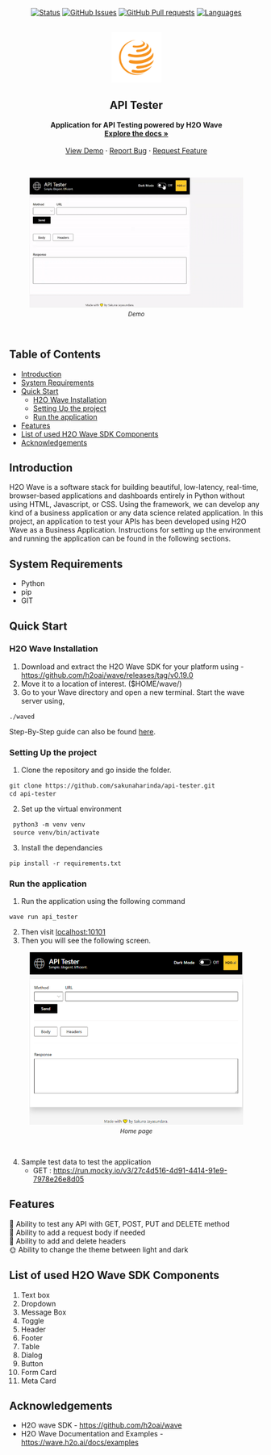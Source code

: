 
<div align="center">
  
  [![Status](https://img.shields.io/badge/status-active-green)]()
  [![GitHub Issues](https://img.shields.io/github/issues/sakunaharinda/api-tester?style=plastic)](https://github.com/sakunaharinda/api-tester/issues)
  [![GitHub Pull requests](https://img.shields.io/github/issues-pr-raw/sakunaharinda/api-tester)](https://github.com/sakunaharinda/api-tester/pulls) 
  [![Languages](https://img.shields.io/github/languages/top/sakunaharinda/api-tester)]()
  
</div>

<br />
<div align="center">
  <a href="https://github.com/sakunaharinda/api-tester">
    <img src="images/globe.png" alt="Logo" width="100" height="100">
  </a>
  <h2 align="center">API Tester</h2>
  <p align="center">
    <strong>Application for API Testing powered by H2O Wave</strong>
    <br/>
    <a href="https://github.com/sakunaharinda/api-tester/blob/main/README.md"><strong>Explore the docs »</strong></a>
    <br />
    <br />
    <a href="https://github.com/sakunaharinda/api-tester">View Demo</a>
    ·
    <a href="https://github.com/sakunaharinda/api-tester/issues">Report Bug</a>
    ·
    <a href="https://github.com/sakunaharinda/api-tester/issues">Request Feature</a>
  </p>
  <br/>
  <figure>
    <img src="images/demo.gif" alt="Demo">
    <br/>
    <figcaption align = "center"><i><small>Demo</small></i></figcaption>
  </figure>
  
  
</div>
<br/>

## Table of Contents

- [Introduction](#intro)
- [System Requirements](#req)
- [Quick Start](#qstart)
  - [H2O Wave Installation](#qstart_waveinstall)
  - [Setting Up the project](#qstart_setup)
  - [Run the application](#qstart_run)
- [Features](#features)
- [List of used H2O Wave SDK Components](#comp)
- [Acknowledgements](#ack)

## Introduction <a name = "intro"></a>

H2O Wave is a software stack for building beautiful, low-latency, real-time, browser-based applications and dashboards entirely in Python without using HTML, Javascript, or CSS. Using the framework, we can develop any kind of a business application or any data science related application. In this project, an application to test your APIs has been developed using H2O Wave as a Business Application. Instructions for setting up the environment and running the application can be found in the following sections.

## System Requirements <a name = "req"></a>

- Python
- pip
- GIT

## Quick Start <a name = "qstart"></a>

### H2O Wave Installation <a name = "qstart_waveinstall"></a>

1. Download and extract the H2O Wave SDK for your platform using -
https://github.com/h2oai/wave/releases/tag/v0.19.0 
2. Move it to a location of interest. ($HOME/wave/)
3. Go to your Wave directory and open a new terminal. Start the wave server using,
  ```
./waved
```

Step-By-Step guide can also be found [here](https://wave.h2o.ai/docs/installation).

### Setting Up the project <a name = "qstart_setup"></a>

1. Clone the repository and go inside the folder.
  ```
  git clone https://github.com/sakunaharinda/api-tester.git
  cd api-tester
  ```
2. Set up the virtual environment
  ```
   python3 -m venv venv
   source venv/bin/activate
  ```
3. Install the dependancies
  ```
  pip install -r requirements.txt
  ```
  
### Run the application <a name = "qstart_run"></a>

1. Run the application using the following command
  ```
  wave run api_tester
  ```
2. Then visit [localhost:10101](http://localhost:10101/api)
3. Then you will see the following screen.

<div align="center">
  <figure>
    <img src="images/home.PNG" alt="Home">
    <br/>
    <figcaption align = "center"><i><small>Home page</small></i></figcaption>
  </figure>
</div>
<br/>

4. Sample test data to test the application
   - GET : https://run.mocky.io/v3/27c4d516-4d91-4414-91e9-7978e26e8d05

## Features <a name = "features"></a>

🔮 Ability to test any API with GET, POST, PUT and DELETE method
<br/>
📄 Ability to add a request body if needed
<br/>
📜 Ability to add and delete headers
<br/>
🌞 Ability to change the theme between light and dark
<br/>

## List of used H2O Wave SDK Components <a name = "comp"></a>

1. Text box
2. Dropdown
3. Message Box
4. Toggle
5. Header
6. Footer
7. Table
8. Dialog
9. Button
10. Form Card
11. Meta Card

## Acknowledgements <a name = "ack"></a>

- H2O wave SDK - https://github.com/h2oai/wave 
- H2O Wave Documentation and Examples - https://wave.h2o.ai/docs/examples 



